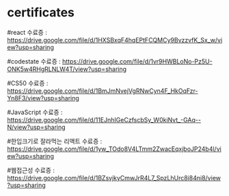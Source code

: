 # certificates

#react 수료증 : https://drive.google.com/file/d/1HXSBxqF4hqEPtFCQMCy9BvzzvfK_Sx_w/view?usp=sharing

#codestate 수료증 : https://drive.google.com/file/d/1vr9HWBLoNo-Pz5U-ONK5w4RHgRLNLW4T/view?usp=sharing

#CS50 수료증 : https://drive.google.com/file/d/1BmJmNvejVgRNwCyn4F_HkOqFzr-Yn8F3/view?usp=sharing

#JavaScript 수료증 : https://drive.google.com/file/d/11EJnhIGeCzfscbSy_W0kiNvt_-GAq--N/view?usp=sharing

#한입크기로 잘라먹는 리액트 수료증 : https://drive.google.com/file/d/1yw_TOdo8V4LTmm2ZwacEqxjboJP24b4l/view?usp=sharing

#웹접근성 수료증 : https://drive.google.com/file/d/1BZsvjkyCmwJrR4L7_SpzLhUrc8i84ni8/view?usp=sharing
